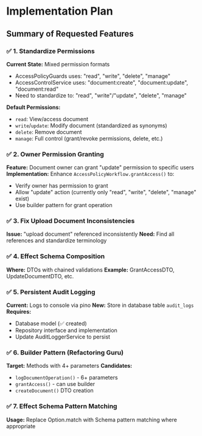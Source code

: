 # Implementation Plan

## Summary of Requested Features

### ✅ 1. Standardize Permissions
**Current State:** Mixed permission formats
- AccessPolicyGuards uses: "read", "write", "delete", "manage"
- AccessControlService uses: "document:create", "document:update", "document:read"
- Need to standardize to: "read", "write"/"update", "delete", "manage"

**Default Permissions:**
- `read`: View/access document
- `write`/`update`: Modify document (standardized as synonyms)
- `delete`: Remove document
- `manage`: Full control (grant/revoke permissions, delete, etc.)

### ✅ 2. Owner Permission Granting
**Feature:** Document owner can grant "update" permission to specific users
**Implementation:** Enhance `AccessPolicyWorkflow.grantAccess()` to:
- Verify owner has permission to grant
- Allow "update" action (currently only "read", "write", "delete", "manage" exist)
- Use builder pattern for grant operation

### ✅ 3. Fix Upload Document Inconsistencies
**Issue:** "upload document" referenced inconsistently
**Need:** Find all references and standardize terminology

### ✅ 4. Effect Schema Composition
**Where:** DTOs with chained validations
**Example:** GrantAccessDTO, UpdateDocumentDTO, etc.

### ✅ 5. Persistent Audit Logging
**Current:** Logs to console via pino
**New:** Store in database table `audit_logs`
**Requires:**
- Database model (✅ created)
- Repository interface and implementation
- Update AuditLoggerService to persist

### ✅ 6. Builder Pattern (Refactoring Guru)
**Target:** Methods with 4+ parameters
**Candidates:**
- `logDocumentOperation()` - 6+ parameters
- `grantAccess()` - can use builder
- `createDocument()` DTO creation

### ✅ 7. Effect Schema Pattern Matching
**Usage:** Replace Option.match with Schema pattern matching where appropriate

